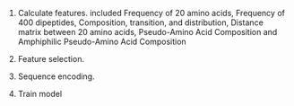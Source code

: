 1. Calculate features.
included Frequency of 20 amino acids, Frequency of 400 dipeptides, Composition, transition, and distribution, Distance matrix between 20 amino acids, Pseudo-Amino Acid Composition and Amphiphilic Pseudo-Amino Acid Composition

2. Feature selection.

3. Sequence encoding.

4. Train model